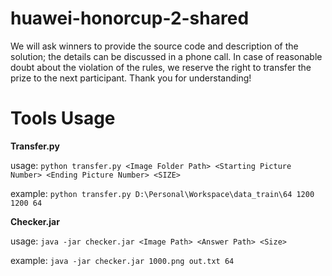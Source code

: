 # huawei-honorcup-2-shared
We will ask winners to provide the source code and description of the solution; the details can be discussed in a phone call. In case of reasonable doubt about the violation of the rules, we reserve the right to transfer the prize to the next participant. Thank you for understanding!
# Tools Usage
**Transfer.py**

usage: `python transfer.py <Image Folder Path> <Starting Picture Number> <Ending Picture Number> <SIZE>`

example: `python transfer.py D:\Personal\Workspace\data_train\64 1200 1200 64`

**Checker.jar**

usage: `java -jar checker.jar <Image Path> <Answer Path> <Size>`

example: `java -jar checker.jar 1000.png out.txt 64`


